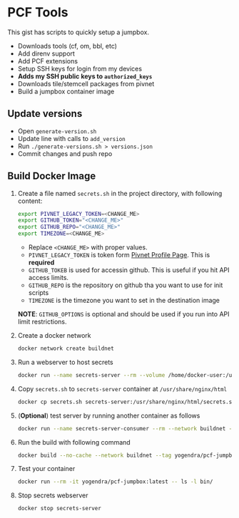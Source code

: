 # PCF Tools

This gist has scripts to quickly setup a jumpbox.

- Downloads tools (cf, om, bbl, etc)
- Add direnv support
- Add PCF extensions
- Setup SSH keys for login from my devices
- **Adds my SSH public keys to `authorized_keys`**
- Downloads tile/stemcell packages from pivnet
- Build a jumpbox container image

## Update versions

- Open `generate-version.sh`
- Update line with calls to `add_version`
- Run `./generate-versions.sh > versions.json`
- Commit changes and push repo

## Build Docker Image

1. Create a file named `secrets.sh` in the project directory, with following content:

   ```bash
   export PIVNET_LEGACY_TOKEN=<CHANGE_ME>
   export GITHUB_TOKEN="<CHANGE_ME>"
   export GITHUB_REPO="<CHANGE_ME>"
   export TIMEZONE=<CHANGE_ME>
   ```

   - Replace `<CHANGE_ME>` with proper values.
   - `PIVNET_LEGACY_TOKEN` is token form [Pivnet Profile Page][pivnet-profile]. This is **required**
   - `GITHUB_TOKEB` is used for accessin github. This is useful if you hit API access limits.
   - `GITHUB_REPO` is the repository on github tha you want to use for init scripts
   - `TIMEZONE` is the timezone you want to set in the destination image

   **NOTE**: `GITHUB_OPTIONS` is optional and should be used if you run into API limit restrictions.

1. Create a docker network

   ```bash
   docker network create buildnet
   ```

1. Run a webserver to host secrets

   ```bash
   docker run --name secrets-server --rm --volume /home/docker-user:/usr/share/nginx/html:ro --network buildnet -d nginx
   ```

1. Copy `secrets.sh` to `secrets-server` container at `/usr/share/nginx/html`

   ```bash
   docker cp secrets.sh secrets-server:/usr/share/nginx/html/secrets.sh
   ```

1. (**Optional**) test server by running another container as follows

   ```bash
   docker run --name secrets-server-consumer --rm --network buildnet -t busybox wget -qO- http://secrets-server/secrets.sh
   ```

1. Run the build with following command

   ```bash
   docker build --no-cache --network buildnet --tag yogendra/pcf-jumpbox:latest -f yogendra_pcf-jumpbox.Dockerfile .
   ```

1. Test your container

   ```bash
   docker run --rm -it yogendra/pcf-jumpbox:latest -- ls -l bin/

   ```

1. Stop secrets webserver

   ```bash
   docker stop secrets-server
   ```

[pivnet-profile]: https://network.pivotal.io/users/dashboard/edit-profile
